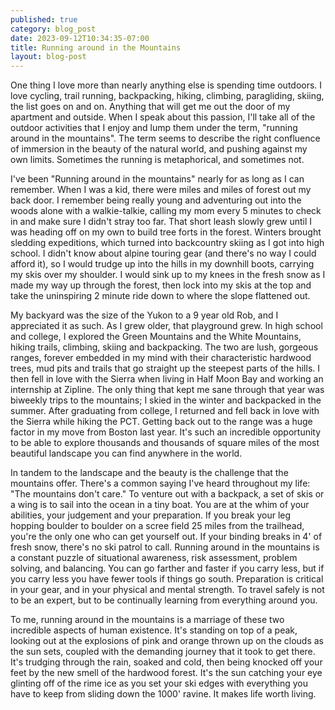 ```yaml
---
published: true
category: blog_post
date: 2023-09-12T10:34:35-07:00
title: Running around in the Mountains
layout: blog-post
---
```

One thing I love more than nearly anything else is spending time outdoors. I love cycling, trail running, backpacking, hiking, climbing, paragliding, skiing, the list goes on and on. Anything that will get me out the door of my apartment and outside. When I speak about this passion, I'll take all of the outdoor activities that I enjoy and lump them under the term, "running around in the mountains". The term seems to describe the right confluence of immersion in the beauty of the natural world, and pushing against my own limits. Sometimes the running is metaphorical, and sometimes not. 

I've been "Running around in the mountains" nearly for as long as I can remember. When I was a kid, there were miles and miles of forest out my back door. I remember being really young and adventuring out into the woods alone with a walkie-talkie, calling my mom every 5 minutes to check in and make sure I didn't stray too far. That short leash slowly grew until I was heading off on my own to build tree forts in the forest. Winters brought sledding expeditions, which turned into backcountry skiing as I got into high school. I didn't know about alpine touring gear (and there's no way I could afford it), so I would trudge up into the hills in my downhill boots, carrying my skis over my shoulder. I would sink up to my knees in the fresh snow as I made my way up through the forest, then lock into my skis at the top and take the uninspiring 2 minute ride down to where the slope flattened out. 

My backyard was the size of the Yukon to a 9 year old Rob, and I appreciated it as such. As I grew older, that playground grew. In high school and college, I explored the Green Mountains and the White Mountains, hiking trails, climbing, skiing and backpacking. The two are lush, gorgeous ranges, forever embedded in my mind with their characteristic hardwood trees, mud pits and trails that go straight up the steepest parts of the hills. I then fell in love with the Sierra when living in Half Moon Bay and working an internship at Zipline. The only thing that kept me sane through that year was biweekly trips to the mountains; I skied in the winter and backpacked in the summer. After graduating from college, I returned and fell back in love with the Sierra while hiking the PCT. Getting back out to the range was a huge factor in my move from Boston last year. It's such an incredible opportunity to be able to explore thousands and thousands of square miles of the most beautiful landscape you can find anywhere in the world. 

In tandem to the landscape and the beauty is the challenge that the mountains offer. There's a common saying I've heard throughout my life: "The mountains don't care." To venture out with a backpack, a set of skis or a wing is to sail into the ocean in a tiny boat. You are at the whim of your abilities, your judgement and your preparation. If you break your leg hopping boulder to boulder on a scree field 25 miles from the trailhead, you're the only one who can get yourself out. If your binding breaks in 4' of fresh snow, there's no ski patrol to call. Running around in the mountains is a constant puzzle of situational awareness, risk assessment, problem solving, and balancing. You can go farther and faster if you carry less, but if you carry less you have fewer tools if things go south. Preparation is critical in your gear, and in your physical and mental strength. To travel safely is not to be an expert, but to be continually learning from everything around you.

To me, running around in the mountains is a marriage of these two incredible aspects of human existence. It's standing on top of a peak, looking out at the explosions of pink and orange thrown up on the clouds as the sun sets, coupled with the demanding journey that it took to get there. It's trudging through the rain, soaked and cold, then being knocked off your feet by the new smell of the hardwood forest. It's the sun catching your eye glinting off of the rime ice as you set your ski edges with everything you have to keep from sliding down the 1000' ravine. It makes life worth living. 








